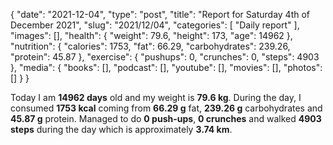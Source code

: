 {
    "date": "2021-12-04",
    "type": "post",
    "title": "Report for Saturday 4th of December 2021",
    "slug": "2021\/12\/04",
    "categories": [
        "Daily report"
    ],
    "images": [],
    "health": {
        "weight": 79.6,
        "height": 173,
        "age": 14962
    },
    "nutrition": {
        "calories": 1753,
        "fat": 66.29,
        "carbohydrates": 239.26,
        "protein": 45.87
    },
    "exercise": {
        "pushups": 0,
        "crunches": 0,
        "steps": 4903
    },
    "media": {
        "books": [],
        "podcast": [],
        "youtube": [],
        "movies": [],
        "photos": []
    }
}

Today I am <strong>14962 days</strong> old and my weight is <strong>79.6 kg</strong>. During the day, I consumed <strong>1753 kcal</strong> coming from <strong>66.29 g</strong> fat, <strong>239.26 g</strong> carbohydrates and <strong>45.87 g</strong> protein. Managed to do <strong>0 push-ups</strong>, <strong>0 crunches</strong> and walked <strong>4903 steps</strong> during the day which is approximately <strong>3.74 km</strong>.